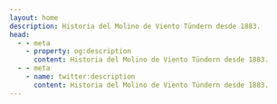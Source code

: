 ```yaml
---
layout: home
description: Historia del Molino de Viento Tündern desde 1883.
head:
  - - meta
    - property: og:description
      content: Historia del Molino de Viento Tündern desde 1883.
  - - meta
    - name: twitter:description
      content: Historia del Molino de Viento Tündern desde 1883.
---
```



<script setup>
import History from '../pages/History.vue'
</script>

<History />

